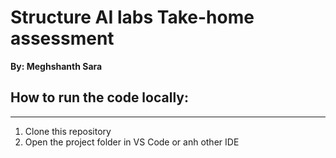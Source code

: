 # Structure AI labs Take-home assessment

**By: Meghshanth Sara**

## How to run the code locally:
***
1. Clone this repository
2. Open the project folder in VS Code or anh other IDE